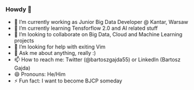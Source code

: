 ### Howdy 👋

- 🔭 I’m currently working as Junior Big Data Developer @ Kantar, Warsaw
- 🌱 I’m currently learning Tensforflow 2.0 and AI related stuff
- 👯 I’m looking to collaborate on Big Data, Cloud and Machine Learning projects
- 🤔 I’m looking for help with exiting Vim
- 💬 Ask me about anything, really :)
- 📫 How to reach me: Twitter (@bartoszgajda55) or LinkedIn (Bartosz Gajda)
- 😄 Pronouns: He/Him
- ⚡ Fun fact: I want to become BJCP someday
